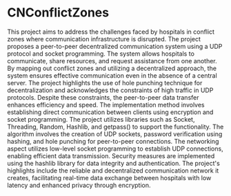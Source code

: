 # CNConflictZones
This project aims to address the challenges faced by hospitals in conflict zones where communication infrastructure is disrupted. The project proposes a peer-to-peer decentralized communication system using a UDP protocol and socket programming. The system allows hospitals to communicate, share resources, and request assistance from one another. By mapping out conflict zones and utilizing a decentralized approach, the system ensures effective communication even in the absence of a central server. The project highlights the use of hole punching technique for decentralization and acknowledges the constraints of high traffic in UDP protocols. Despite these constraints, the peer-to-peer data transfer enhances efficiency and speed. The implementation method involves establishing direct communication between clients using encryption and socket programming. The project utilizes libraries such as Socket, Threading, Random, Hashlib, and getpass() to support the functionality. The algorithm involves the creation of UDP sockets, password verification using hashing, and hole punching for peer-to-peer connections. The networking aspect utilizes low-level socket programming to establish UDP connections, enabling efficient data transmission. Security measures are implemented using the hashlib library for data integrity and authentication. The project's highlights include the reliable and decentralized communication network it creates, facilitating real-time data exchange between hospitals with low latency and enhanced privacy through encryption.
